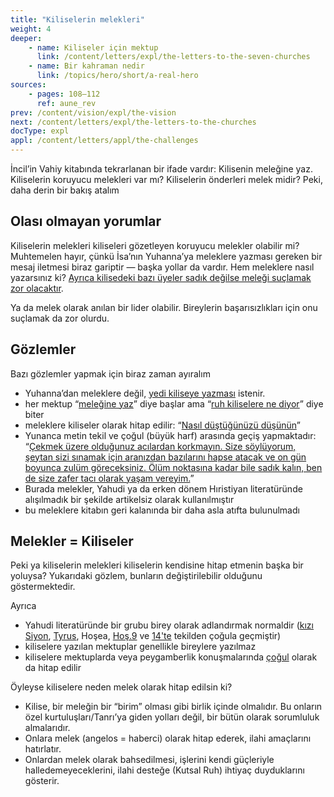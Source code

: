 ```yaml
---
title: "Kiliselerin melekleri"
weight: 4
deeper:
    - name: Kiliseler için mektup
      link: /content/letters/expl/the-letters-to-the-seven-churches
    - name: Bir kahraman nedir
      link: /topics/hero/short/a-real-hero
sources: 
    - pages: 108–112
      ref: aune_rev
prev: /content/vision/expl/the-vision
next: /content/letters/expl/the-letters-to-the-churches
docType: expl
appl: /content/letters/appl/the-challenges
---
```


İncil’in Vahiy kitabında tekrarlanan bir ifade vardır: Kilisenin meleğine yaz. Kiliselerin koruyucu melekleri var mı? Kiliselerin önderleri melek midir? Peki, daha derin bir bakış atalım

## Olası olmayan yorumlar

<a name="7774"></a>
Kiliselerin melekleri kiliseleri gözetleyen koruyucu melekler olabilir mi? Muhtemelen hayır, çünkü İsa’nın Yuhanna’ya meleklere yazması gereken bir mesaj iletmesi biraz gariptir — başka yollar da vardır. Hem meleklere nasıl yazarsınız ki? [Ayrıca kilisedeki bazı üyeler sadık değilse meleği suçlamak zor olacaktır](https://www.bibleserver.com/TR/Vahiy2%3A24-25).

Ya da melek olarak anılan bir lider olabilir. Bireylerin başarısızlıkları için onu suçlamak da zor olurdu.

## Gözlemler

<a name="22d1"></a>
Bazı gözlemler yapmak için biraz zaman ayıralım

- Yuhanna’dan meleklere değil, [yedi kiliseye yazması](https://www.bibleserver.com/TR/Vahiy1%3A11) istenir.
- her mektup “[meleğine yaz](https://www.bibleserver.com/TR/Vahiy2%3A1)” diye başlar ama “[ruh kiliselere ne diyor](https://www.bibleserver.com/TR/Vahiy2%3A7)” diye biter
- meleklere kiliseler olarak hitap edilir: “[Nasıl düştüğünüzü düşünün](https://www.bibleserver.com/TR/Vahiy2%3A5)”
- Yunanca metin tekil ve çoğul (büyük harf) arasında geçiş yapmaktadır: “[Çekmek üzere olduğunuz acılardan korkmayın. Size söylüyorum, şeytan sizi sınamak için aranızdan bazılarını hapse atacak ve on gün boyunca zulüm göreceksiniz. Ölüm noktasına kadar bile sadık kalın, ben de size zafer tacı olarak yaşam vereyim.](https://www.bibleserver.com/TR/Vahiy2%3A10)”
- Burada melekler, Yahudi ya da erken dönem Hıristiyan literatüründe alışılmadık bir şekilde artikelsiz olarak kullanılmıştır
- bu meleklere kitabın geri kalanında bir daha asla atıfta bulunulmadı

## Melekler = Kiliseler

<a name="1220"></a>
Peki ya kiliselerin melekleri kiliselerin kendisine hitap etmenin başka bir yoluysa? Yukarıdaki gözlem, bunların değiştirilebilir olduğunu göstermektedir.

Ayrıca

- Yahudi literatüründe bir grubu birey olarak adlandırmak normaldir ([kızı Siyon](https://www.bibleserver.com/TR/Sefanya3%3A14), [Tyrus](https://www.bibleserver.com/TR/Hezekiel27), Hoşea, [Hoş.9](https://www.bibleserver.com/TR/Ho%C5%9Fea9%3A1-6) ve [14'te](https://www.bibleserver.com/TR/Ho%C5%9Fea14%3A1-3) tekilden çoğula geçmiştir)
- kiliselere yazılan mektuplar genellikle bireylere yazılmaz
- kiliselere mektuplarda veya peygamberlik konuşmalarında [çoğul](https://www.bibleserver.com/TR/Sefanya2%3A1-5) olarak da hitap edilir

Öyleyse kiliselere neden melek olarak hitap edilsin ki?

- Kilise, bir meleğin bir “birim” olması gibi birlik içinde olmalıdır. Bu onların özel kurtuluşları/Tanrı’ya giden yolları değil, bir bütün olarak sorumluluk almalarıdır.
- Onlara melek (angelos = haberci) olarak hitap ederek, ilahi amaçlarını hatırlatır.
- Onlardan melek olarak bahsedilmesi, işlerini kendi güçleriyle halledemeyeceklerini, ilahi desteğe (Kutsal Ruh) ihtiyaç duyduklarını gösterir.
